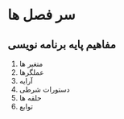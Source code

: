# سر فصل ها

## مفاهیم پایه برنامه نویسی

1. متغیر ها
1. عملگرها
1. آرایه
1. دستورات شرطی
1. حلقه ها
1. توابع

